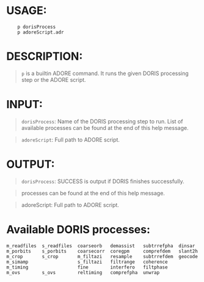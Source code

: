 # USAGE: #
```
	p dorisProcess
	p adoreScript.adr
```
# DESCRIPTION: #
> `p` is a builtin ADORE command.
> It runs the given DORIS processing step or the ADORE script.

# INPUT: #
> `dorisProcess`: Name of the DORIS processing step to run. List of available
> processes can be found at the end of this help message.

> `adoreScript`: Full path to ADORE script.

# OUTPUT: #
> `dorisProcess`: SUCCESS is output if DORIS finishes successfully.

> processes can be found at the end of this help message.

> adoreScript: Full path to ADORE script.

# Available DORIS processes: #
```
m_readfiles  s_readfiles  coarseorb   demassist   subtrrefpha  dinsar
m_porbits    s_porbits    coarsecorr  coregpm     comprefdem   slant2h
m_crop       s_crop       m_filtazi   resample    subtrrefdem  geocode
m_simamp                  s_filtazi   filtrange   coherence
m_timing                  fine        interfero   filtphase
m_ovs        s_ovs        reltiming   comprefpha  unwrap
```